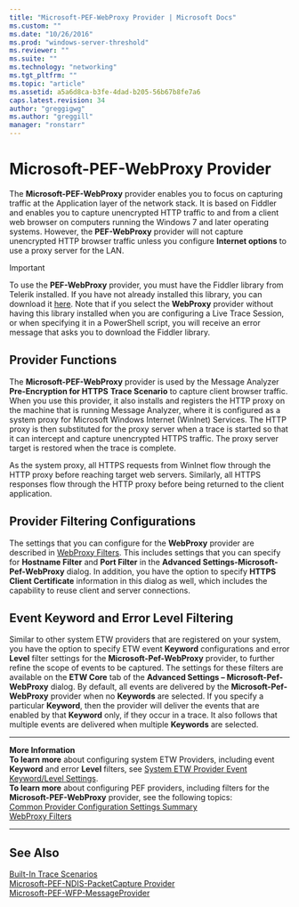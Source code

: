 ```yaml
---
title: "Microsoft-PEF-WebProxy Provider | Microsoft Docs"
ms.custom: ""
ms.date: "10/26/2016"
ms.prod: "windows-server-threshold"
ms.reviewer: ""
ms.suite: ""
ms.technology: "networking"
ms.tgt_pltfrm: ""
ms.topic: "article"
ms.assetid: a5a6d8ca-b3fe-4dad-b205-56b67b8fe7a6
caps.latest.revision: 34
author: "greggigwg"
ms.author: "greggill"
manager: "ronstarr"
---
```


# Microsoft-PEF-WebProxy Provider

The **Microsoft-PEF-WebProxy** provider enables you to focus on capturing traffic at the Application layer of the network stack.  It is based on Fiddler and enables you to capture unencrypted HTTP traffic  to and from a client web browser on computers running the Windows 7 and later operating systems. However, the **PEF-WebProxy** provider will not capture unencrypted HTTP browser traffic unless you configure **Internet options** to use a proxy server for the LAN.  
  
> [!IMPORTANT]
>  To use the **PEF-WebProxy** provider, you must have the Fiddler library from Telerik installed. If you have not already installed this library, you can download it [here](https://fiddler2.com/fiddlercore). Note that if you select the **WebProxy** provider without having this library installed when you are configuring a Live Trace Session, or when specifying it in a PowerShell script, you will receive an error message that asks you to download the Fiddler library.  
  
## Provider Functions  

 The **Microsoft-PEF-WebProxy** provider is used by the Message Analyzer **Pre-Encryption for HTTPS** **Trace Scenario** to capture client browser traffic. When you use this provider, it also installs and registers the HTTP proxy on the machine that is running Message Analyzer, where it is configured as a system proxy for Microsoft Windows Internet (WinInet) Services. The HTTP proxy is then substituted for the proxy server when a trace is started so that it can intercept and capture unencrypted HTTPS traffic. The proxy server target is restored when the trace is complete.  
  
 As the system proxy, all HTTPS requests from WinInet flow through the HTTP proxy before reaching target web servers. Similarly, all HTTPS responses flow through the HTTP proxy before being returned to the client application.  
  
## Provider Filtering Configurations  

 The settings that you can configure for the **WebProxy** provider are described in [WebProxy Filters](webproxy-filters.md). This includes settings that you can specify for **Hostname Filter** and **Port Filter** in the **Advanced Settings-Microsoft-Pef-WebProxy** dialog. In addition, you have the option to specify **HTTPS Client Certificate** information in this dialog as well, which includes the capability to reuse client and server connections.  
  
## Event Keyword and Error Level Filtering  

 Similar to other system ETW providers that are registered on your system, you have the option to specify ETW event **Keyword** configurations and error **Level** filter settings for the **Microsoft-Pef-WebProxy** provider, to further refine the scope of events to be captured. The settings for these filters are available on the **ETW Core** tab of the **Advanced Settings – Microsoft-Pef-WebProxy** dialog. By default, all events are delivered by the **Microsoft-Pef-WebProxy** provider when no **Keywords** are selected. If you specify a particular **Keyword**, then the provider will deliver the events that are enabled by that **Keyword** only, if they occur in a trace. It also follows that multiple events are delivered when multiple **Keywords** are selected.  
  
---  
  
 **More Information**   
 **To learn more** about configuring system ETW Providers, including event **Keyword** and error **Level** filters, see [System ETW Provider Event Keyword/Level Settings](system-etw-provider-event-keyword-level-settings.md).  
**To learn more** about configuring PEF providers, including filters for the **Microsoft-PEF-WebProxy** provider, see the following topics:   
[Common Provider Configuration Settings  Summary](common-provider-configuration-settings-summary.md)  
[WebProxy Filters](webproxy-filters.md)  

---  
  
## See Also  

[Built-In Trace Scenarios](built-in-trace-scenarios.md)   
[Microsoft-PEF-NDIS-PacketCapture Provider](microsoft-pef-ndis-packetcapture-provider.md)   
[Microsoft-PEF-WFP-MessageProvider](microsoft-pef-wfp-messageprovider.md)